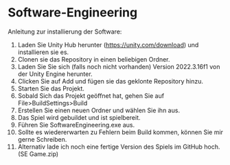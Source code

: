 # Software-Engineering
Anleitung zur installierung der Software:
1. Laden Sie Unity Hub herunter (https://unity.com/download) und installieren sie es.
2. Clonen sie das Repository in einen beliebigen Ordner.
3. Laden Sie Sie sich (falls noch nicht vorhanden) Version 2022.3.16f1 von der Unity Engine herunter.
4. Clicken Sie auf Add und fügen sie das geklonte Repository hinzu.
5. Starten Sie das Projekt.
6. Sobald Sich das Projekt geöffnet hat, gehen Sie auf File>BuildSettings>Build
7. Erstellen Sie einen neuen Ordner und wählen Sie ihn aus.
8. Das Spiel wird gebuildet und ist spielbereit.
9. Führen Sie SoftwareEngineering.exe aus.
10. Sollte es wiedererwarten zu Fehlern beim Build kommen, können Sie mir gerne Schreiben.
11. Alternativ lade ich noch eine fertige Version des Spiels im GitHub hoch. (SE Game.zip)
    
